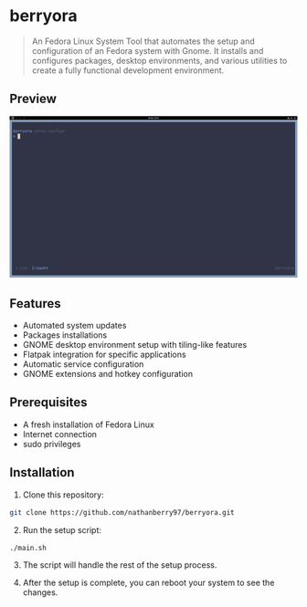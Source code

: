 # berryora

> An Fedora Linux System Tool that automates the setup and configuration of an
> Fedora system with Gnome.
> It installs and configures packages, desktop environments, and various utilities
> to create a fully functional development environment.

## Preview

![image](./assets/preview.png)

## Features

- Automated system updates
- Packages installations
- GNOME desktop environment setup with tiling-like features
- Flatpak integration for specific applications
- Automatic service configuration
- GNOME extensions and hotkey configuration

## Prerequisites

- A fresh installation of Fedora Linux
- Internet connection
- sudo privileges

## Installation

1. Clone this repository:

```bash
git clone https://github.com/nathanberry97/berryora.git
```

2. Run the setup script:

```bash
./main.sh
```

3. The script will handle the rest of the setup process.

4. After the setup is complete, you can reboot your system to see the changes.
